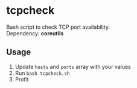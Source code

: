# tcpcheck
Bash script to check TCP port availability.\
Dependency: **coreutils**

## Usage
1. Update `hosts` and `ports` array with your values
1. Run `bash tcpcheck.sh`
1. Profit

